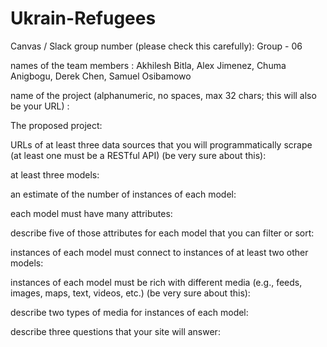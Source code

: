 # Ukrain-Refugees

Canvas / Slack group number (please check this carefully): Group - 06

names of the team members : Akhilesh Bitla, Alex Jimenez, Chuma Anigbogu, Derek Chen, Samuel Osibamowo

name of the project (alphanumeric, no spaces, max 32 chars; this will also be your URL) : 

The proposed project: 

URLs of at least three data sources that you will programmatically scrape (at least one must be a RESTful API) (be very sure about this): 

at least three models: 

an estimate of the number of instances of each model:

each model must have many attributes: 

describe five of those attributes for each model that you can filter or sort: 

instances of each model must connect to instances of at least two other models: 

instances of each model must be rich with different media (e.g., feeds, images, maps, text, videos, etc.) (be very sure about this): 

describe two types of media for instances of each model:

describe three questions that your site will answer: